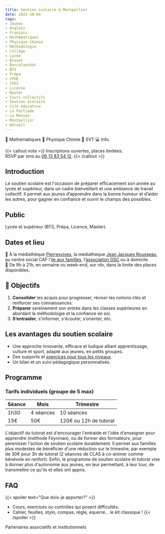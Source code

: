 ```yaml
---
title: Soutien scolaire à Montpellier
date: 2023-10-04
tags:
- Jeunes
- Anglais
- Français
- Mathématiques
- Physique Chimie
- Méthodologie
- Collège
- Lycée
- Brevet
- Baccalauréat
- BTS
- Prépa
- CPGE
- CPES
- Licence
- Master
- Cours collectifs
- Soutien Scolaire
- Cité éducative
- La Paillade
- La Mosson
- Montpellier
- Hérault
---
```


📐 Mathématiques 🧪 Physique Chimie 🧬 SVT 💻 Info.

<!--more-->

{{< callout note >}}
Inscriptions ouvertes, places limitées. <br>
RSVP par sms au <a href="tel:0613835412">06 13 83 54 12</a>.
{{< /callout >}}

## Introduction

Le soutien scolaire est l'occasion de préparer efficacement son année au lycée et supérieur, dans un cadre bienveillant et une ambiance de travail collectif. Il permet aux jeunes d’apprendre dans la bonne humeur et d’aider les autres, pour gagner en confiance et ouvrir le champs des possibles.

## Public

Lycée et supérieur (BTS, Prépa, Licence, Master).

## Dates et lieu

📍 À la médiathèque [Pierresvives](https://pierresvives.herault.fr/663-horaires-d-ouverture.htm), la médiathèque [Jean Jacques Rousseau](https://mediatheques.montpellier3m.fr/default/mediatheque-jean-jacques-rousseau.aspx?_lg=fr-FR), au centre social CAF l'[ile aux familles](https://www.cultureetsportsolidaires34.fr/Partenaires/_Centre-Social-CAF-Paillade-l-ile-aux-familles), l’[association GSC](https://www.helloasso.com/associations/generations-solidaires-et-citoyennes) ou à domicile. <br>
📅 De 9h à 21h, en semaine ou week-end, sur rdv, dans la limite des places disponibles.

## 🎯 Objectifs

1. <b>Consolider</b> les acquis pour progresser, réviser les notions clés et renforcer ses connaissances.
2. <b>Préparer</b> sereinement son entrée dans les classes supérieures en abordant la méthodologie et la confiance en soi.
3. <b>S’entraider</b>, s'informer, s'écouter, s’orienter, etc.

## Les avantages du soutien scolaire

- Une approche innovante, efficace et ludique alliant apprentissage, culture et sport, adapté aux jeunes, en petits groupes.
- Des supports et [exercices pour tous les niveaux](https://www.mtpcours.fr/c/maths/).
- Un bilan et un suivi pédagogique personnalisés.

## Programme

###  Tarifs individuels (groupe de 5 max)

| Séance | Mois | Trimestre |
|---|---|---|
| 1h30 | 4 séances | 10 séances |
| 15€ | 50€ | 120€ ou 12h de tutorat |

L'objectif du tutorat est d'encourager l'entraide et l'idée d'enseigner pour apprendre (méthode Feynman), ou de former des formateurs, pour perenisser l'action de soutien scolaire durablement. Il permet aux familles plus modestes de bénéficier d'une réduction sur le trimestre, par exemple de 30€ pour 3h de tutorat (2 séances de CLAS à co-animer comme bénévole en renfort). Enfin, le programme de soutien scolaire et tutorat vise à donner plus d'autonomie aux jeunes, en leur permettant, à leur tour, de transmettre ce qu'ils et elles ont appris.

## FAQ

{{< spoiler text="Que dois-je apporter?" >}}
- Cours, exercices ou contrôles qui posent difficultés.
- Cahier, feuilles, stylo, compas, règle, équerre... le kit classique !
{{< /spoiler >}}

Partenaires associatifs et institutionnels